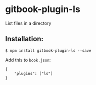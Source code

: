 # gitbook-plugin-ls

List files in a directory

## Installation:

`$ npm install gitbook-plugin-ls --save`

Add this to `book.json`:
```
{
    "plugins": ["ls"]
}
```
